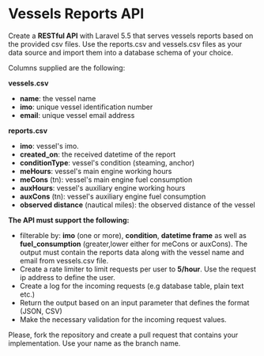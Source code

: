 # Vessels Reports API 

Create a **RESTful API** with Laravel 5.5 that serves vessels reports based on the provided csv files.
Use the reports.csv and vessels.csv files as your data source and import them into a database schema of your choice. 

Columns supplied are the following:

**vessels.csv**

* **name**: the vessel name
* **imo**: unique vessel identification number
* **email**: unique vessel email address

**reports.csv**

* **imo**: vessel's imo.
* **created_on**: the received datetime of the report
* **conditionType**: vessel's condition (steaming, anchor)
* **meHours**: vessel's main engine working hours
* **meCons** (tn): vessel's main engine fuel consumption
* **auxHours**: vessel's auxiliary engine working hours
* **auxCons** (tn): vessel's auxiliary engine fuel consumption
* **observed distance** (nautical miles): the observed distance of the vessel

**The API must support the following:**
* filterable by: **imo** (one or more), **condition**, **datetime frame** as well as **fuel_consumption** (greater,lower either for meCons or auxCons). The output must contain the reports data along with the vessel name and email from vessels.csv file.
* Create a rate limiter to limit requests per user to **5/hour**. Use the request ip address to define the user. 
* Create a log for the incoming requests (e.g database table, plain text etc.)
* Return the output based on an input parameter that defines the format (JSON, CSV)
* Make the necessary validation for the incoming request values.

Please, fork the repository and create a pull request that contains your implementation. Use your name as the branch name.
